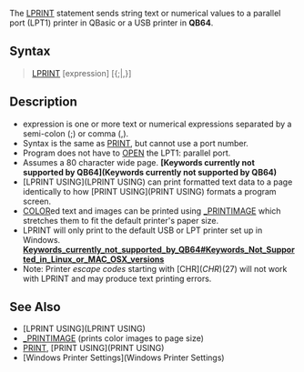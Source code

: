 The [LPRINT](LPRINT) statement sends string text or numerical values to a parallel port (LPT1) printer in QBasic or a USB printer in **QB64**.


## Syntax

> [LPRINT](LPRINT) [expression] [{;|,}]


## Description

* expression is one or more text or numerical expressions separated by a semi-colon (;) or comma (,).
* Syntax is the same as [PRINT](PRINT), but cannot use a port number.
* Program does not have to [OPEN](OPEN) the LPT1: parallel port.
* Assumes a 80 character wide page. **[Keywords currently not supported by QB64](Keywords currently not supported by QB64)**
* [LPRINT USING](LPRINT USING) can print formatted text data to a page identically to how [PRINT USING](PRINT USING) formats a program screen.
* [COLOR](COLOR)ed text and images can be printed using [_PRINTIMAGE](_PRINTIMAGE) which stretches them to fit the default printer's paper size.
* LPRINT will only print to the default USB or LPT printer set up in Windows.  **[Keywords_currently_not_supported_by_QB64#Keywords_Not_Supported_in_Linux_or_MAC_OSX_versions](Keywords_currently_not_supported_by_QB64#Keywords_Not_Supported_in_Linux_or_MAC_OSX_versions)**
* Note: Printer *escape codes* starting with [CHR$](CHR$)(27) will not work with LPRINT and may produce text printing errors.


## See Also

* [LPRINT USING](LPRINT USING)
* [_PRINTIMAGE](_PRINTIMAGE) (prints color images to page size)
* [PRINT](PRINT), [PRINT USING](PRINT USING)
* [Windows Printer Settings](Windows Printer Settings)




